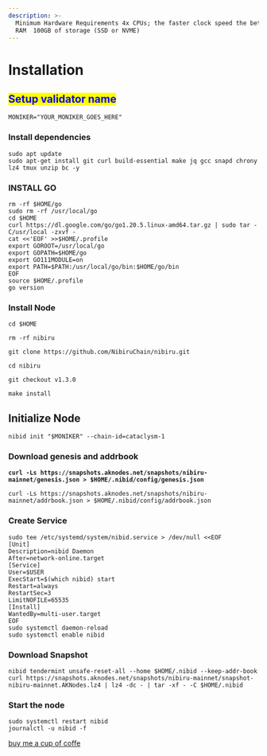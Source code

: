 ```yaml
---
description: >-
  Minimum Hardware Requirements 4x CPUs; the faster clock speed the better  8GB
  RAM  100GB of storage (SSD or NVME)
---
```


# Installation

## <mark style="color:blue;">Setup validator name</mark> <a href="#setup-validator-name" id="setup-validator-name"></a>

```
MONIKER="YOUR_MONIKER_GOES_HERE"
```

### Install dependencies <a href="#install-dependencies" id="install-dependencies"></a>

```
sudo apt update
sudo apt-get install git curl build-essential make jq gcc snapd chrony lz4 tmux unzip bc -y
```

### **INSTALL GO**

```
rm -rf $HOME/go
sudo rm -rf /usr/local/go
cd $HOME
curl https://dl.google.com/go/go1.20.5.linux-amd64.tar.gz | sudo tar -C/usr/local -zxvf -
cat <<'EOF' >>$HOME/.profile
export GOROOT=/usr/local/go
export GOPATH=$HOME/go
export GO111MODULE=on
export PATH=$PATH:/usr/local/go/bin:$HOME/go/bin
EOF
source $HOME/.profile
go version
```

### Install Node

```
cd $HOME

rm -rf nibiru

git clone https://github.com/NibiruChain/nibiru.git

cd nibiru

git checkout v1.3.0

make install
```

## **Initialize Node**

```
nibid init "$MONIKER" --chain-id=cataclysm-1
```

### Download genesis and addrbook

<pre><code><strong>curl -Ls https://snapshots.aknodes.net/snapshots/nibiru-mainnet/genesis.json > $HOME/.nibid/config/genesis.json
</strong></code></pre>

```
curl -Ls https://snapshots.aknodes.net/snapshots/nibiru-mainnet/addrbook.json > $HOME/.nibid/config/addrbook.json
```

### **Create Service**

```
sudo tee /etc/systemd/system/nibid.service > /dev/null <<EOF
[Unit]
Description=nibid Daemon
After=network-online.target
[Service]
User=$USER
ExecStart=$(which nibid) start
Restart=always
RestartSec=3
LimitNOFILE=65535
[Install]
WantedBy=multi-user.target
EOF
sudo systemctl daemon-reload
sudo systemctl enable nibid
```

### **Download Snapshot**

```
nibid tendermint unsafe-reset-all --home $HOME/.nibid --keep-addr-book 
curl https://snapshots.aknodes.net/snapshots/nibiru-mainnet/snapshot-nibiru-mainnet.AKNodes.lz4 | lz4 -dc - | tar -xf - -C $HOME/.nibid
```

### Start the node

```
sudo systemctl restart nibid
journalctl -u nibid -f
```

[buy me a cup of coffe](https://www.paypal.com/paypalme/AbdelAkridi?country.x=NL\&locale.x=en\_US)
